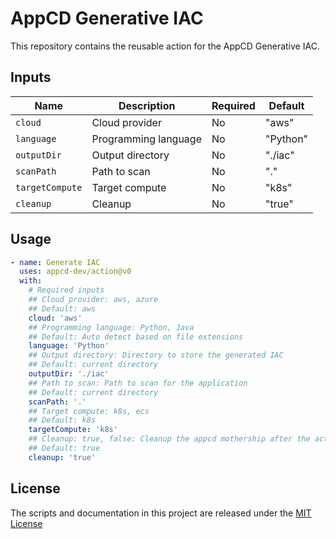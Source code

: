 # AppCD Generative IAC

This repository contains the reusable action for the AppCD Generative IAC.

## Inputs

| Name         | Description                       | Required | Default   |
|--------------|-----------------------------------|----------|-----------|
| `cloud`           | Cloud provider                    | No       | "aws"     |
| `language`        | Programming language              | No       | "Python"  |
| `outputDir`       | Output directory                  | No       | "./iac"   |
| `scanPath`        | Path to scan                      | No       | "."       |
| `targetCompute`   | Target compute                    | No       | "k8s"     |
| `cleanup`         | Cleanup                           | No       | "true"    |

## Usage

```yaml
- name: Generate IAC
  uses: appcd-dev/action@v0
  with:
    # Required inputs
    ## Cloud provider: aws, azure
    ## Default: aws
    cloud: 'aws'
    ## Programming language: Python, Java
    ## Default: Auto detect based on file extensions
    language: 'Python'
    ## Output directory: Directory to store the generated IAC
    ## Default: current directory
    outputDir: './iac'
    ## Path to scan: Path to scan for the application
    ## Default: current directory
    scanPath: '.'
    ## Target compute: k8s, ecs
    ## Default: k8s
    targetCompute: 'k8s'
    ## Cleanup: true, false: Cleanup the appcd mothership after the action
    ## Default: true
    cleanup: 'true'
```

## License

The scripts and documentation in this project are released under the [MIT License](./LICENSE)
